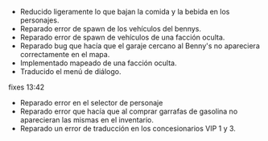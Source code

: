 - Reducido ligeramente lo que bajan la comida y la bebida en los personajes.
- Reparado error de spawn de los vehículos del bennys.
- Reparado error de spawn de vehículos de una facción oculta.
- Reparado bug que hacía que el garaje cercano al Benny's no apareciera correctamente en el mapa.
- Implementado mapeado de una facción oculta.
- Traducido el menú de diálogo.

fixes 13:42
- Reparado error en el selector de personaje
- Reparado error que hacía que al comprar garrafas de gasolina no aparecieran las mismas en el inventario.
- Reparado un error de traducción en los concesionarios VIP 1 y 3.
